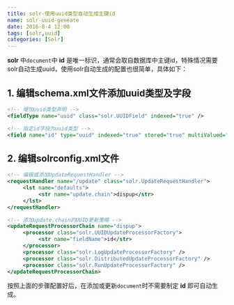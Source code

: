 ```yaml
---
title: solr-使用uuid类型自动生成主键id
name: solr-uuid-geneate
date: 2016-8-4 12:00
tags: [solr,uuid]
categories: [Solr]
---
```


**solr** 中`document`中 **id** 是唯一标识，通常会取自数据库中主键id，特殊情况需要solr自动生成uuid，使用solr自动生成的配置也很简单，具体如下：

## 1. 编辑schema.xml文件添加uuid类型及字段

```xml
<!-- 增加uuid类型声明 -->
<fieldType name="uuid" class="solr.UUIDField" indexed="true" />

<!-- 指定id字段为uuid类型 -->
<field name="id" type="uuid" indexed="true" stored="true" multiValued="false" required="true" />
```

## 2. 编辑solrconfig.xml文件

```xml
<!-- 编辑或添加UpdateRequestHandler -->
<requestHandler name="/update" class="solr.UpdateRequestHandler">
     <lst name="defaults">
          <str name="update.chain">dispup</str>
     </lst>
</requestHandler>

<!-- 添加update.chain的UUID更新策略 -->
<updateRequestProcessorChain name="dispup">
     <processor class="solr.UUIDUpdateProcessorFactory">
          <str name="fieldName">id</str>
     </processor>
     <processor class="solr.LogUpdateProcessorFactory" />
     <processor class="solr.DistributedUpdateProcessorFactory" />
     <processor class="solr.RunUpdateProcessorFactory" />
</updateRequestProcessorChain>
```

按照上面的步骤配置好后，在添加或更新`document`时不需要制定 **id** 即可自动生成。
